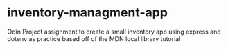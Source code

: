 # inventory-managment-app
Odin Project assignment to create a small inventory app using express and dotenv as practice based off of the MDN local library tutorial